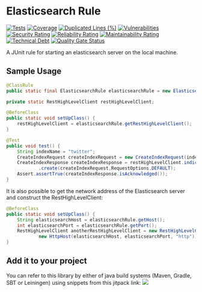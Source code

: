 # Elasticsearch Rule
[![Tests](https://github.com/sahabpardaz/elasticsearch-rule/actions/workflows/maven.yml/badge.svg?branch=es-7)](https://github.com/sahabpardaz/elasticsearch-rule/actions/workflows/maven.yml)
[![Coverage](https://sonarcloud.io/api/project_badges/measure?project=sahabpardaz_elasticsearch-rule&metric=coverage&branch=es-7)](https://sonarcloud.io/dashboard?id=sahabpardaz_elasticsearch-rule)
[![Duplicated Lines (%)](https://sonarcloud.io/api/project_badges/measure?project=sahabpardaz_elasticsearch-rule&metric=duplicated_lines_density&branch=es-7)](https://sonarcloud.io/dashboard?id=sahabpardaz_elasticsearch-rule)
[![Vulnerabilities](https://sonarcloud.io/api/project_badges/measure?project=sahabpardaz_elasticsearch-rule&metric=vulnerabilities&branch=es-7)](https://sonarcloud.io/dashboard?id=sahabpardaz_elasticsearch-rule)
[![Security Rating](https://sonarcloud.io/api/project_badges/measure?project=sahabpardaz_elasticsearch-rule&metric=security_rating&branch=es-7)](https://sonarcloud.io/dashboard?id=sahabpardaz_elasticsearch-rule)
[![Reliability Rating](https://sonarcloud.io/api/project_badges/measure?project=sahabpardaz_elasticsearch-rule&metric=reliability_rating&branch=es-7)](https://sonarcloud.io/dashboard?id=sahabpardaz_elasticsearch-rule)
[![Maintainability Rating](https://sonarcloud.io/api/project_badges/measure?project=sahabpardaz_elasticsearch-rule&metric=sqale_rating&branch=es-7)](https://sonarcloud.io/dashboard?id=sahabpardaz_elasticsearch-rule)
[![Technical Debt](https://sonarcloud.io/api/project_badges/measure?project=sahabpardaz_elasticsearch-rule&metric=sqale_index&branch=es-7)](https://sonarcloud.io/dashboard?id=sahabpardaz_elasticsearch-rule)
[![Quality Gate Status](https://sonarcloud.io/api/project_badges/measure?project=sahabpardaz_elasticsearch-rule&metric=alert_status&branch=es-7)](https://sonarcloud.io/dashboard?id=sahabpardaz_elasticsearch-rule)

A JUnit rule for starting an elasticsearch server on the local machine.

## Sample Usage

```java
@ClassRule
public static final ElasticsearchRule elasticsearchRule = new ElasticsearchRule();

private static RestHighLevelClient restHighLevelClient;

@BeforeClass
public static void setUpClass() {
    restHighLevelClient = elasticsearchRule.getRestHighLevelClient();
}

@Test
public void test() {
    String indexName = "twitter";
    CreateIndexRequest createIndexRequest = new CreateIndexRequest(indexName);
    CreateIndexResponse createIndexResponse = restHighLevelClient.indices()
            .create(createIndexRequest,RequestOptions.DEFAULT);
    Assert.assertTrue(createIndexResponse.isAcknowledged());
}
```
It is also possible to get the network address of the Elasticsearch server and construct the RestHighLevelClient:
```java
@BeforeClass
public static void setUpClass() {
    String elasticsearchHost = elasticsearchRule.getHost();
    int elasticsearchPort = elasticsearchRule.getPort();
    RestHighLevelClient anotherRestHighLevelClient = new RestHighLevelClient(RestClient.builder(
            new HttpHost(elasticsearchHost, elasticsearchPort, "http")));
}
```

## Add it to your project
You can refer to this library by either of java build systems (Maven, Gradle, SBT or Leiningen) using snippets from this jitpack link:
[![](https://jitpack.io/v/sahabpardaz/elasticsearch-rule.svg)](https://jitpack.io/#sahabpardaz/elasticsearch-rule)
